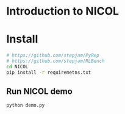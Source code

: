 # Introduction to NICOL

# Install

```bash
# https://github.com/stepjam/PyRep
# https://github.com/stepjam/RLBench
cd NICOL
pip install -r requiremetns.txt
```

## Run NICOL demo
```bash
python demo.py
```